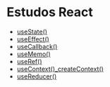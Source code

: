 # Estudos React

- [useState()](useState().md)
- [useEffect()](<useEffect()>)
- [useCallback()](<useCallback()>)
- [useMemo()](<useMemo()>)
- [useRef()](<useRef()>)
- [useContext()\_createContext()](<useContext()_createContext()>)
- [useReducer()](<useReducer()>)
